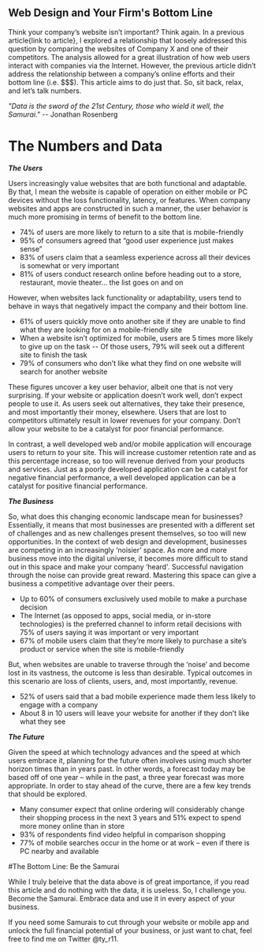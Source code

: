 ## Web Design and Your Firm's Bottom Line
Think your company’s website isn’t important?  Think again.  In a previous article{link to article}, I explored a relationship that loosely addressed this question by comparing the websites of Company X and one of their competitors.  The analysis allowed for a great illustration of how web users interact with companies via the Internet.  However, the previous article didn’t address the relationship between a company’s online efforts and their bottom line (i.e. $$$).   This article aims to do just that.  So, sit back, relax, and let’s talk numbers. 

*"Data is the sword of the 21st Century, those who wield it well, the Samurai."* -- Jonathan Rosenberg

# The Numbers and Data

***The Users***

Users increasingly value websites that are both functional and adaptable.  By that, I mean the website is capable of operation on either mobile or PC devices without the loss functionality, latency, or features.  When company websites and apps are constructed in such a manner, the user behavior is much more promising in terms of benefit to the bottom line.   

*	74% of users are more likely to return to a site that is mobile-friendly
*	95% of consumers agreed that “good user experience just makes sense”
*	83% of users claim that a seamless experience across all their devices is somewhat or very important
*	81% of users conduct research online before heading out to a store, restaurant, movie theater… the list goes on and on  

However, when websites lack functionality or adaptability, users tend to behave in ways that negatively impact the company and their bottom line.   

*	61% of users quickly move onto another site if they are unable to find what they are looking for on a mobile-friendly site
*	When a website isn’t optimized for mobile, users are 5 times more likely to give up on the task -- Of those users, 79% will seek out a different site to finish the task
*	79% of consumers who don’t like what they find on one website will search for another website

These figures uncover a key user behavior, albeit one that is not very surprising.  If your website or application doesn’t work well, don’t expect people to use it.  As users seek out alternatives, they take their presence, and most importantly their money, elsewhere. Users that are lost to competitors ultimately result in lower revenues for your company.  Don’t allow your website to be a catalyst for poor financial performance. 

In contrast, a well developed web and/or mobile application will encourage users to return to your site.  This will increase customer retention rate and as this percentage increase, so too will revenue derived from your products and services.  Just as a poorly developed application can be a catalyst for negative financial performance, a well developed application can be a catalyst for positive financial performance.

***The Business***

So, what does this changing economic landscape mean for businesses?  Essentially, it means that most businesses are presented with a different set of challenges and as new challenges present themselves, so too will new opportunities.  In the context of web design and development, businesses are competing in an increasingly ‘noisier’ space.  As more and more business move into the digital universe, it becomes more difficult to stand out in this space and make your company ‘heard'.  Successful navigation through the noise can provide great reward.  Mastering this space can give a business a competitive advantage over their peers.   

*	Up to 60% of consumers exclusively used mobile to make a purchase decision 
*	The Internet (as opposed to apps, social media, or in-store technologies) is the preferred channel to inform retail decisions with 75% of users saying it was important or very important 
*	67% of mobile users claim that they’re more likely to purchase a site’s product or service when the site is mobile-friendly

But, when websites are unable to traverse through the ‘noise’ and become lost in its vastness, the outcome is less than desirable.  Typical outcomes in this scenario are loss of clients, users, and, most importantly, revenue.  

*	52% of users said that a bad mobile experience made them less likely to engage with a company 
*	About 8 in 10 users will leave your website for another if they don’t like what they see

***The Future***

Given the speed at which technology advances and the speed at which users embrace it, planning for the future often involves using much shorter horizon times than in years past.  In other words, a forecast today may be based off of one year – while in the past, a three year forecast was more appropriate.  In order to stay ahead of the curve, there are a few key trends that should be explored.  

*	Many consumer expect that online ordering will considerably change their shopping process in the next 3 years and 51% expect to spend more money online than in store
*	93% of respondents find video helpful in comparison shopping
*	77% of mobile searches occur in the home or at work – even if there is PC nearby and available

#The Bottom Line: Be the Samurai

While I truly beleive that the data above is of great importance, if you read this article and do nothing with the data, it is useless. So, I challenge you.  Become the Samurai.  Embrace data and use it in every aspect of your business. 

If you need some Samurais to cut through your website or mobile app and unlock the full financial potential of your business, or just want to chat, feel free to find me on Twitter @ty_r11. 
